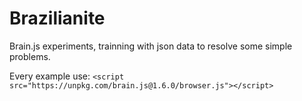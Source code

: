# Brazilianite
Brain.js experiments, trainning with json data to resolve some simple problems.

Every example use:
```<script src="https://unpkg.com/brain.js@1.6.0/browser.js"></script>```
